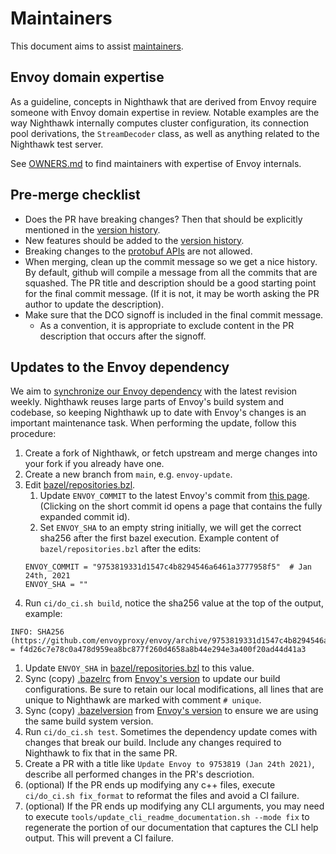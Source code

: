 # Maintainers

This document aims to assist [maintainers](OWNERS.md).

## Envoy domain expertise

As a guideline, concepts in Nighthawk that are derived from Envoy
require someone with Envoy domain expertise in review. Notable examples
are the way Nighthawk internally computes cluster configuration, its
connection pool derivations, the `StreamDecoder` class, as well as anything related to the Nighthawk test server.

See [OWNERS.md](OWNERS.md) to find maintainers with expertise of
Envoy internals.

## Pre-merge checklist

- Does the PR have breaking changes? Then that should be explicitly mentioned in the [version history](docs/root/version_history.md).
- New features should be added to the [version history](docs/root/version_history.md).
- Breaking changes to the [protobuf APIs](api/) are not allowed.
- When merging, clean up the commit message so we get a nice history. By default,
  github will compile a message from all the commits that are squashed.
  The PR title and description should be a good starting point for the final commit message. 
  (If it is not, it may be worth asking the PR author to update the description).
- Make sure that the DCO signoff is included in the final commit message.
  - As a convention, it is appropriate to exclude content in the PR description that occurs after the signoff.

## Updates to the Envoy dependency

We aim to [synchronize our Envoy dependency](https://github.com/envoyproxy/nighthawk/pulls?utf8=%E2%9C%93&q=is%3Apr+is%3Aclosed+%22update+envoy%22+) with the latest revision weekly. Nighthawk reuses large parts of Envoy's build system and codebase, so keeping Nighthawk up to date with Envoy's changes is an important maintenance task. When performing the update, follow this procedure:

1. Create a fork of Nighthawk, or fetch upstream and merge changes into your fork if you already have one.
1. Create a new branch from `main`, e.g. `envoy-update`.
1. Edit [bazel/repositories.bzl](bazel/repositories.bzl).
   1. Update `ENVOY_COMMIT` to the latest Envoy's commit from [this page](https://github.com/envoyproxy/envoy/commits/main). (Clicking on the short commit id opens a page that contains the fully expanded commit id).
   1. Set `ENVOY_SHA` to an empty string initially, we will get the correct sha256 after the first bazel execution.
   Example content of `bazel/repositories.bzl` after the edits:
   ```
   ENVOY_COMMIT = "9753819331d1547c4b8294546a6461a3777958f5"  # Jan 24th, 2021
   ENVOY_SHA = ""
   ```
  1. Run `ci/do_ci.sh build`, notice the sha256 value at the top of the output, example:
  ```
  INFO: SHA256 (https://github.com/envoyproxy/envoy/archive/9753819331d1547c4b8294546a6461a3777958f5.tar.gz) = f4d26c7e78c0a478d959ea8bc877f260d4658a8b44e294e3a400f20ad44d41a3
  ```
  1. Update `ENVOY_SHA` in [bazel/repositories.bzl](bazel/repositories.bzl) to this value.
1. Sync (copy) [.bazelrc](.bazelrc) from [Envoy's version](https://github.com/envoyproxy/envoy/blob/main/.bazelrc) to update our build configurations. Be sure to retain our local modifications, all lines that are unique to Nighthawk are marked with comment `# unique`.
1. Sync (copy) [.bazelversion](.bazelversion) from [Envoy's version](https://github.com/envoyproxy/envoy/blob/main/.bazelversion) to ensure we are using the same build system version.
1. Run `ci/do_ci.sh test`. Sometimes the dependency update comes with changes that break our build. Include any changes required to Nighthawk to fix that in the same PR.
1. Create a PR with a title like `Update Envoy to 9753819 (Jan 24th 2021)`, describe all performed changes in the PR's descriotion.
1. (optional) If the PR ends up modifying any c++ files, execute `ci/do_ci.sh
   fix_format` to reformat the files and avoid a CI failure.
1. (optional) If the PR ends up modifying any CLI arguments, you may need to
   execute `tools/update_cli_readme_documentation.sh --mode fix` to regenerate
   the portion of our documentation that captures the CLI help output. This will
   prevent a CI failure.
